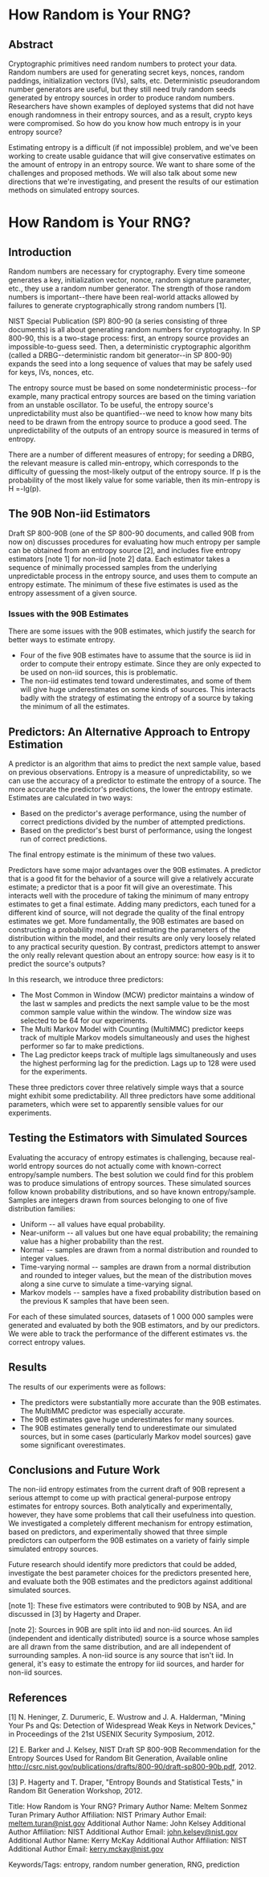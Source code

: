 # How Random is Your RNG?

## Abstract

Cryptographic primitives need random numbers to protect your data. Random numbers are used for generating secret keys, nonces, random paddings, initialization vectors (IVs), salts, etc. Deterministic pseudorandom number generators are useful, but they still need truly random seeds generated by entropy sources in order to produce random numbers. Researchers have shown examples of deployed systems that did not have enough randomness in their entropy sources, and as a result, crypto keys were compromised. So how do you know how much entropy is in your entropy source?

Estimating entropy is a difficult (if not impossible) problem, and we've been working to create usable guidance that will give conservative estimates on the amount of entropy in an entropy source. We want to share some of the challenges and proposed methods. We will also talk about some new directions that we're investigating, and present the results of our estimation methods on simulated entropy sources.


# How Random is Your RNG?

## Introduction

Random numbers are necessary for cryptography. Every time someone generates a key, initialization vector, nonce, random signature parameter, etc., they use a random number generator. The strength of those random numbers is important--there have been real-world attacks allowed by failures to generate cryptographically strong random numbers [1]. 

NIST Special Publication (SP) 800-90 (a series consisting of three documents) is all about generating random numbers for cryptography. In SP 800-90, this is a two-stage process: first, an entropy source provides an impossible-to-guess seed. Then, a deterministic cryptographic algorithm (called a DRBG--deterministic random bit generator--in SP 800-90) expands the seed into a long sequence of values that may be safely used for keys, IVs, nonces, etc. 

The entropy source must be based on some nondeterministic process--for example, many practical entropy sources are based on the timing variation from an unstable oscillator. To be useful, the entropy source's unpredictability must also be quantified--we need to know how many bits need to be drawn from the entropy source to produce a good seed. The unpredictability of the outputs of an entropy source is measured in terms of entropy.

There are a number of different measures of entropy; for seeding a DRBG, the relevant measure is called min-entropy, which corresponds to the difficulty of guessing the most-likely output of the entropy source. If p is the probability of the most likely value for some variable, then its min-entropy is H =-lg(p). 

## The 90B Non-iid Estimators

Draft SP 800-90B (one of the SP 800-90 documents, and called 90B from now on) discusses procedures for evaluating how much entropy per sample can be obtained from an entropy source [2], and includes five entropy estimators [note 1]  for non-iid [note 2]  data. Each estimator takes a sequence of minimally processed samples from the underlying unpredictable process in the entropy source, and uses them to compute an entropy estimate. The minimum of these five estimates is used as the entropy assessment of a given source. 

### Issues with the 90B Estimates

There are some issues with the 90B estimates, which justify the search for better ways to estimate entropy.

-	Four of the five 90B estimates have to assume that the source is iid in order to compute their entropy estimate. Since they are only expected to be used on non-iid sources, this is problematic.  
-	The non-iid estimates tend toward underestimates, and some of them will give huge underestimates on some kinds of sources. This interacts badly with the strategy of estimating the entropy of a source by taking the minimum of all the estimates. 

## Predictors: An Alternative Approach to Entropy Estimation

A predictor is an algorithm that aims to predict the next sample value, based on previous observations. Entropy is a measure of unpredictability, so we can use the accuracy of a predictor to estimate the entropy of a source. The more accurate the predictor's predictions, the lower the entropy estimate. Estimates are calculated in two ways:

-	Based on the predictor's average performance, using the number of correct predictions divided by the number of attempted predictions.
-	Based on the predictor's best burst of performance, using the longest run of correct predictions. 

The final entropy estimate is the minimum of these two values. 

Predictors have some major advantages over the 90B estimates. A predictor that is a good fit for the behavior of a source will give a relatively accurate estimate; a predictor that is a poor fit will give an overestimate. This interacts well with the procedure of taking the minimum of many entropy estimates to get a final estimate. Adding many predictors, each tuned for a different kind of source, will not degrade the quality of the final entropy estimates we get. More fundamentally, the 90B estimates are based on constructing a probability model and estimating the parameters of the distribution within the model, and their results are only very loosely related to any practical security question. By contrast, predictors attempt to answer the only really relevant question about an entropy source: how easy is it to predict the source's outputs? 

In this research, we introduce three predictors: 

-	The Most Common in Window (MCW) predictor maintains a window of the last w samples and predicts the next sample value to be the most common sample value within the window. The window size was selected to be 64 for our experiments. 
-	The Multi Markov Model with Counting (MultiMMC) predictor keeps track of multiple Markov models simultaneously and uses the highest performer so far to make predictions.
-	The Lag predictor keeps track of multiple lags simultaneously and uses the highest performing lag for the prediction. Lags up to 128 were used for the experiments. 

These three predictors cover three relatively simple ways that a source might exhibit some predictability. All three predictors have some additional parameters, which were set to apparently sensible values for our experiments. 

## Testing the Estimators with Simulated Sources

Evaluating the accuracy of entropy estimates is challenging, because real-world entropy sources do not actually come with known-correct entropy/sample numbers. The best solution we could find for this problem was to produce simulations of entropy sources. These simulated sources follow known probability distributions, and so have known entropy/sample. Samples are integers drawn from sources belonging to one of five distribution families: 

-	Uniform -- all values have equal probability.
-	Near-uniform -- all values but one have equal probability; the remaining value has a higher probability than the rest.
-	Normal -- samples are drawn from a normal distribution and rounded to integer values.
-	Time-varying normal -- samples are drawn from a normal distribution and rounded to integer values, but the mean of the distribution moves along a sine curve to simulate a time-varying signal.
-	Markov models -- samples have a fixed probability distribution based on the previous K samples that have been seen. 

For each of these simulated sources, datasets of 1 000 000 samples were generated and evaluated by both the 90B estimators, and by our predictors. We were able to track the performance of the different estimates vs. the correct entropy values.

## Results

The results of our experiments were as follows:

-	The predictors were substantially more accurate than the 90B estimates. The MultiMMC predictor was especially accurate.
-	The 90B estimates gave huge underestimates for many sources.
-	The 90B estimates generally tend to underestimate our simulated sources, but in some cases (particularly Markov model sources) gave some significant overestimates.

## Conclusions and Future Work

The non-iid entropy estimates from the current draft of 90B represent a serious attempt to come up with practical general-purpose entropy estimates for entropy sources. Both analytically and experimentally, however, they have some problems that call their usefulness into question. We investigated a completely different mechanism for entropy estimation, based on predictors, and experimentally showed that three simple predictors can outperform the 90B estimates on a variety of fairly simple simulated entropy sources. 

Future research should identify more predictors that could be added, investigate the best parameter choices for the predictors presented here, and evaluate both the 90B estimates and the predictors against additional simulated sources. 


[note 1]: These five estimators were contributed to 90B by NSA, and are discussed in [3] by Hagerty and Draper.

[note 2]: Sources in 90B are split into iid and non-iid sources.  An iid (independent and identically distributed) source is a source whose samples are all drawn from the same distribution, and are all independent of surrounding samples.  A non-iid source is any source that isn't iid.  In general, it's easy to estimate the entropy for iid sources, and harder for non-iid sources.    
 

## References 

[1] 	N. Heninger, Z. Durumeric, E. Wustrow and J. A. Halderman, "Mining Your Ps and Qs: Detection of Widespread Weak Keys in Network Devices," in Proceedings of the 21st USENIX Security Symposium, 2012. 

[2] 	E. Barker and J. Kelsey, NIST Draft SP 800-90B Recommendation for the Entropy Sources Used for Random Bit Generation, Available online http://csrc.nist.gov/publications/drafts/800-90/draft-sp800-90b.pdf, 2012. 

[3] 	P. Hagerty and T. Draper, "Entropy Bounds and Statistical Tests," in Random Bit Generation Workshop, 2012. 

Title: How Random is Your RNG?
Primary Author Name: 	Meltem Sonmez Turan
Primary Author Affiliation: 	NIST
Primary Author Email: 	meltem.turan@nist.gov
Additional Author Name: 	John Kelsey
Additional Author Affiliation:  	NIST
Additional Author Email: 	john.kelsey@nist.gov
Additional Author Name: 	Kerry McKay
Additional Author Affiliation: 	NIST
Additional Author Email: 	kerry.mckay@nist.gov

Keywords/Tags: entropy, random number generation, RNG, prediction
